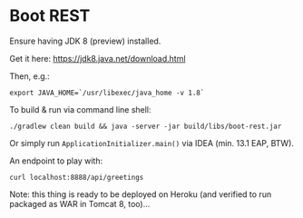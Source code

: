 Boot REST
=========

Ensure having JDK 8 (preview) installed.

Get it here: https://jdk8.java.net/download.html

Then, e.g.:

    export JAVA_HOME=`/usr/libexec/java_home -v 1.8`

To build & run via command line shell:

    ./gradlew clean build && java -server -jar build/libs/boot-rest.jar

Or simply run `ApplicationInitializer.main()` via IDEA (min. 13.1 EAP, BTW).

An endpoint to play with:

    curl localhost:8888/api/greetings

Note: this thing is ready to be deployed on Heroku (and verified to run packaged as WAR in Tomcat 8, too)...

